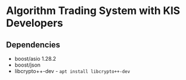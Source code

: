 # Algorithm Trading System with KIS Developers

## Dependencies
- boost/asio 1.28.2
- boost/json
- libcrypto++-dev - ```apt install libcrypto++-dev```